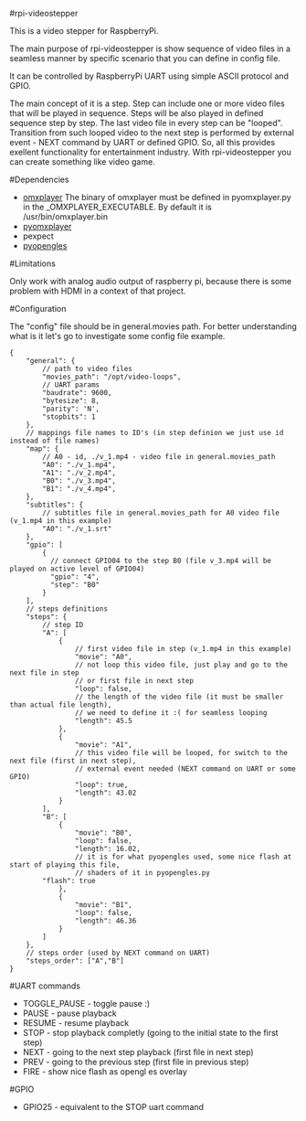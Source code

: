 #rpi-videostepper

This is a video stepper for RaspberryPi.

The main purpose of rpi-videostepper is show sequence of video files in a seamless manner by specific scenario that you can define in config file.

It can be controlled by RaspberryPi UART using simple ASCII protocol and GPIO.

The main concept of it is a step. Step can include one or more video files that will be played in sequence. Steps will be also played in defined sequence step by step. The last video file in every step can be "looped". Transition from such looped video to the next step is performed by external event - NEXT command by UART or defined GPIO.
So, all this provides exellent functionality for entertainment industry.
With rpi-videostepper you can create something like video game.

#Dependencies

* [omxplayer](https://github.com/popcornmix/omxplayer)
The binary of omxplayer must be defined in pyomxplayer.py in the _OMXPLAYER_EXECUTABLE. By default it is /usr/bin/omxplayer.bin
* [pyomxplayer](https://github.com/jbaiter/pyomxplayer)
* pexpect
* [pyopengles](https://github.com/peterderivaz/pyopengles)

#Limitations

Only work with analog audio output of raspberry pi, because there is some problem with HDMI in a context of that project. 

#Configuration

The "config" file should be in general.movies path.
For better understanding what is it let's go to investigate some config file example.

```
{
    "general": {
    	// path to video files
        "movies_path": "/opt/video-loops",
        // UART params
        "baudrate": 9600,
        "bytesize": 8,					
        "parity": 'N',
        "stopbits": 1
    },
    // mappings file names to ID's (in step definion we just use id instead of file names)
    "map": {
    	// A0 - id, ./v_1.mp4 - video file in general.movies_path
        "A0": "./v_1.mp4",	
        "A1": "./v_2.mp4",
        "B0": "./v_3.mp4",
        "B1": "./v_4.mp4",
    },
    "subtitles": {
    	// subtitles file in general.movies_path for A0 video file (v_1.mp4 in this example)
    	"A0": "./v_1.srt"
    },
    "gpio": [
    	{
    	  // connect GPIO04 to the step B0 (file v_3.mp4 will be played on active level of GPIO04)
    	  "gpio": "4",
    	  "step": "B0"
        }
    ],
    // steps definitions
    "steps": {
    	// step ID
        "A": [
            {
            	// first video file in step (v_1.mp4 in this example)
                "movie": "A0",
                // not loop this video file, just play and go to the next file in step 
                // or first file in next step
                "loop": false,
                // the length of the video file (it must be smaller than actual file length),
                // we need to define it :( for seamless looping
                "length": 45.5
            },
            {
                "movie": "A1",
                // this video file will be looped, for switch to the next file (first in next step),
                // external event needed (NEXT command on UART or some GPIO)
                "loop": true,
                "length": 43.02
            }
        ],
        "B": [
            {
                "movie": "B0",
                "loop": false,
                "length": 16.02,
                // it is for what pyopengles used, some nice flash at start of playing this file,
                // shaders of it in pyopengles.py
		"flash": true
            },
      	    {
                "movie": "B1",
                "loop": false,
                "length": 46.36
            }
        ]
    },
    // steps order (used by NEXT command on UART)
    "steps_order": ["A","B"]
}
```
#UART commands

* TOGGLE_PAUSE 	- toggle pause :)
* PAUSE		- pause playback
* RESUME	- resume playback
* STOP		- stop playback completly (going to the initial state to the first step)
* NEXT		- going to the next step playback (first file in next step)
* PREV		- going to the previous step (first file in previous step)
* FIRE		- show nice flash as opengl es overlay

#GPIO

* GPIO25	- equivalent to the STOP uart command
